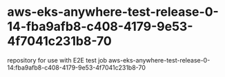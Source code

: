 # aws-eks-anywhere-test-release-0-14-fba9afb8-c408-4179-9e53-4f7041c231b8-70
repository for use with E2E test job aws-eks-anywhere-test-release-0-14:fba9afb8-c408-4179-9e53-4f7041c231b8-70
